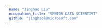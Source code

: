 ```yaml
---
  name: "Jinghao Liu"
  occupation_title: "SENIOR DATA SCIENTIST"
  github: "jinghaol@microsoft.com"
---
```

